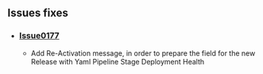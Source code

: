 ## Issues fixes

- ### [Issue0177](https://github.com/expertasolutions/AzDo.VstsDashboard/issues/177)
  - Add Re-Activation message, in order to prepare the field for the new Release with Yaml Pipeline Stage Deployment Health